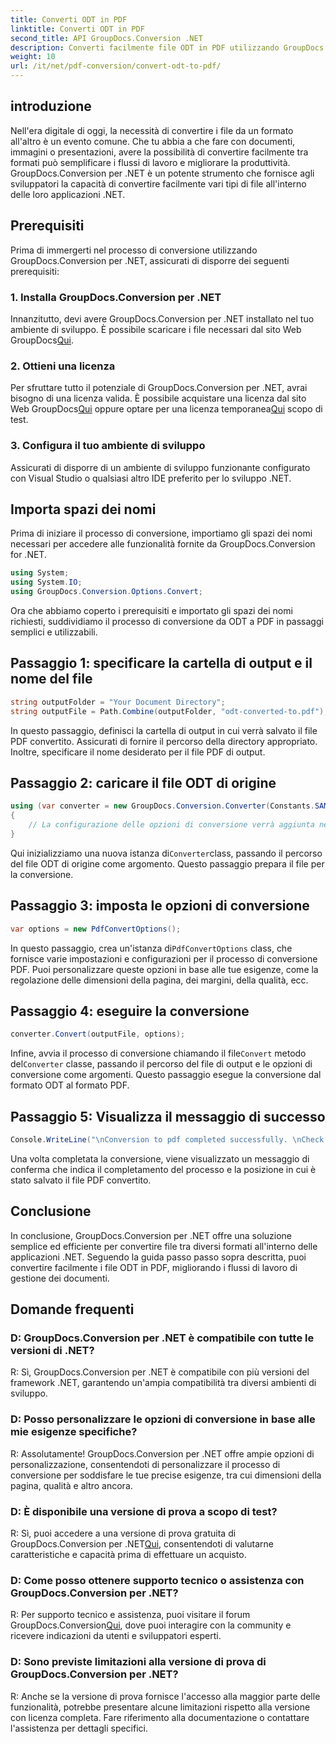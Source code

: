 ```yaml
---
title: Converti ODT in PDF
linktitle: Converti ODT in PDF
second_title: API GroupDocs.Conversion .NET
description: Converti facilmente file ODT in PDF utilizzando GroupDocs.Conversion per .NET. Semplifica facilmente i flussi di lavoro di gestione dei documenti.
weight: 10
url: /it/net/pdf-conversion/convert-odt-to-pdf/
---
```

## introduzione
Nell'era digitale di oggi, la necessità di convertire i file da un formato all'altro è un evento comune. Che tu abbia a che fare con documenti, immagini o presentazioni, avere la possibilità di convertire facilmente tra formati può semplificare i flussi di lavoro e migliorare la produttività. GroupDocs.Conversion per .NET è un potente strumento che fornisce agli sviluppatori la capacità di convertire facilmente vari tipi di file all'interno delle loro applicazioni .NET.
## Prerequisiti
Prima di immergerti nel processo di conversione utilizzando GroupDocs.Conversion per .NET, assicurati di disporre dei seguenti prerequisiti:
### 1. Installa GroupDocs.Conversion per .NET
Innanzitutto, devi avere GroupDocs.Conversion per .NET installato nel tuo ambiente di sviluppo. È possibile scaricare i file necessari dal sito Web GroupDocs[Qui](https://releases.groupdocs.com/conversion/net/).
### 2. Ottieni una licenza
 Per sfruttare tutto il potenziale di GroupDocs.Conversion per .NET, avrai bisogno di una licenza valida. È possibile acquistare una licenza dal sito Web GroupDocs[Qui](https://purchase.groupdocs.com/buy) oppure optare per una licenza temporanea[Qui](https://purchase.groupdocs.com/temporary-license/) scopo di test.
### 3. Configura il tuo ambiente di sviluppo
Assicurati di disporre di un ambiente di sviluppo funzionante configurato con Visual Studio o qualsiasi altro IDE preferito per lo sviluppo .NET.

## Importa spazi dei nomi
Prima di iniziare il processo di conversione, importiamo gli spazi dei nomi necessari per accedere alle funzionalità fornite da GroupDocs.Conversion for .NET.
```csharp
using System;
using System.IO;
using GroupDocs.Conversion.Options.Convert;
```

Ora che abbiamo coperto i prerequisiti e importato gli spazi dei nomi richiesti, suddividiamo il processo di conversione da ODT a PDF in passaggi semplici e utilizzabili.
## Passaggio 1: specificare la cartella di output e il nome del file
```csharp
string outputFolder = "Your Document Directory";
string outputFile = Path.Combine(outputFolder, "odt-converted-to.pdf");
```
In questo passaggio, definisci la cartella di output in cui verrà salvato il file PDF convertito. Assicurati di fornire il percorso della directory appropriato. Inoltre, specificare il nome desiderato per il file PDF di output.
## Passaggio 2: caricare il file ODT di origine
```csharp
using (var converter = new GroupDocs.Conversion.Converter(Constants.SAMPLE_ODT))
{
    // La configurazione delle opzioni di conversione verrà aggiunta nel passaggio successivo.
}
```
 Qui inizializziamo una nuova istanza di`Converter`class, passando il percorso del file ODT di origine come argomento. Questo passaggio prepara il file per la conversione.
## Passaggio 3: imposta le opzioni di conversione
```csharp
var options = new PdfConvertOptions();
```
 In questo passaggio, crea un'istanza di`PdfConvertOptions` class, che fornisce varie impostazioni e configurazioni per il processo di conversione PDF. Puoi personalizzare queste opzioni in base alle tue esigenze, come la regolazione delle dimensioni della pagina, dei margini, della qualità, ecc.
## Passaggio 4: eseguire la conversione
```csharp
converter.Convert(outputFile, options);
```
 Infine, avvia il processo di conversione chiamando il file`Convert` metodo del`Converter` classe, passando il percorso del file di output e le opzioni di conversione come argomenti. Questo passaggio esegue la conversione dal formato ODT al formato PDF.
## Passaggio 5: Visualizza il messaggio di successo
```csharp
Console.WriteLine("\nConversion to pdf completed successfully. \nCheck output in {0}", outputFolder);
```
Una volta completata la conversione, viene visualizzato un messaggio di conferma che indica il completamento del processo e la posizione in cui è stato salvato il file PDF convertito.

## Conclusione
In conclusione, GroupDocs.Conversion per .NET offre una soluzione semplice ed efficiente per convertire file tra diversi formati all'interno delle applicazioni .NET. Seguendo la guida passo passo sopra descritta, puoi convertire facilmente i file ODT in PDF, migliorando i flussi di lavoro di gestione dei documenti.
## Domande frequenti
### D: GroupDocs.Conversion per .NET è compatibile con tutte le versioni di .NET?
R: Sì, GroupDocs.Conversion per .NET è compatibile con più versioni del framework .NET, garantendo un'ampia compatibilità tra diversi ambienti di sviluppo.
### D: Posso personalizzare le opzioni di conversione in base alle mie esigenze specifiche?
R: Assolutamente! GroupDocs.Conversion per .NET offre ampie opzioni di personalizzazione, consentendoti di personalizzare il processo di conversione per soddisfare le tue precise esigenze, tra cui dimensioni della pagina, qualità e altro ancora.
### D: È disponibile una versione di prova a scopo di test?
 R: Sì, puoi accedere a una versione di prova gratuita di GroupDocs.Conversion per .NET[Qui](https://releases.groupdocs.com/), consentendoti di valutarne caratteristiche e capacità prima di effettuare un acquisto.
### D: Come posso ottenere supporto tecnico o assistenza con GroupDocs.Conversion per .NET?
 R: Per supporto tecnico e assistenza, puoi visitare il forum GroupDocs.Conversion[Qui](https://forum.groupdocs.com/c/conversion/11), dove puoi interagire con la community e ricevere indicazioni da utenti e sviluppatori esperti.
### D: Sono previste limitazioni alla versione di prova di GroupDocs.Conversion per .NET?
R: Anche se la versione di prova fornisce l'accesso alla maggior parte delle funzionalità, potrebbe presentare alcune limitazioni rispetto alla versione con licenza completa. Fare riferimento alla documentazione o contattare l'assistenza per dettagli specifici.